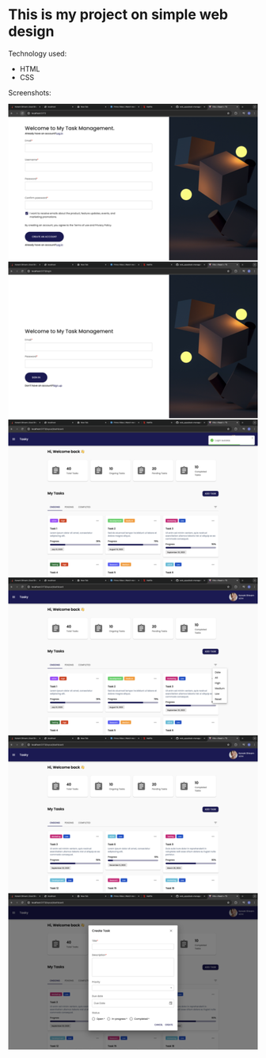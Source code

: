 # This is my project on simple web design

Technology used:

- HTML
- CSS

Screenshots:

<img src="screenshots/1.png">
<br>
<img src="screenshots/2.png">
<br>
<img src="screenshots/3.png">
<br>
<img src="screenshots/4.png">
<br>
<img src="screenshots/5.png">
<br>
<img src="screenshots/6.png">
